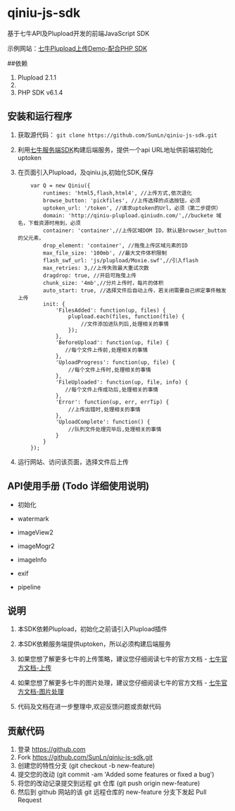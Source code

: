 qiniu-js-sdk
============

基于七牛API及Plupload开发的前端JavaScript SDK

示例网站：[七牛Plupload上传Demo-配合PHP SDK](http://plupload.sinaapp.com/)

##依赖

1. Plupload 2.1.1
2.
3. PHP SDK v6.1.4


## 安装和运行程序

1. 获取源代码：
    `git clone https://github.com/SunLn/qiniu-js-sdk.git`

2. 利用[七牛服务端SDK](http://developer.qiniu.com/docs/v6/sdk/)构建后端服务，提供一个api URL地址供前端初始化uptoken

3. 在页面引入Plupload，及qiniu.js,初始化SDK,保存

	```{javascript}
        var Q = new Qiniu({
            runtimes: 'html5,flash,html4', //上传方式,依次退化
            browse_button: 'pickfiles', //上传选择的点选按钮，必须
            uptoken_url: '/token', //请求uptoken的Url，必须（第二步提供）
            domain: 'http://qiniu-plupload.qiniudn.com/',//buckete 域名，下载资源时用到，必须
            container: 'container',//上传区域DOM ID，默认是browser_button的父元素，
            drop_element: 'container', //拖曳上传区域元素的ID
            max_file_size: '100mb', //最大文件体积限制
            flash_swf_url: 'js/plupload/Moxie.swf',//引入flash
            max_retries: 3,//上传失败最大重试次数
            dragdrop: true, //开启可拖曳上传
            chunk_size: '4mb',//分片上传时，每片的体积
            auto_start: true, //选择文件后自动上传，若关闭需要自己绑定事件触发上传
            init: {
                'FilesAdded': function(up, files) {
                    plupload.each(files, function(file) {
                        //文件添加进队列后,处理相关的事情
                    });
                },
                'BeforeUpload': function(up, file) {
                   //每个文件上传前,处理相关的事情
                },
                'UploadProgress': function(up, file) {
                    //每个文件上传时,处理相关的事情
                },
                'FileUploaded': function(up, file, info) {
                   //每个文件上传成功后,处理相关的事情
                },
                'Error': function(up, err, errTip) {
                    //上传出错时,处理相关的事情
                },
                'UploadComplete': function() {
                    //队列文件处理完毕后,处理相关的事情
                }
            }
        });
    ```
4. 运行网站、访问该页面，选择文件后上传

## API使用手册 (Todo 详细使用说明)

*  初始化

*  watermark

*  imageView2

*  imageMogr2

*  imageInfo

*  exif

*  pipeline

## 说明

1. 本SDK依赖Plupload，初始化之前请引入Plupload插件

2. 本SDK依赖服务端提供uptoken，所以必须构建后端服务

3. 如果您想了解更多七牛的上传策略，建议您仔细阅读七牛的官方文档 - [七牛官方文档-上传](http://developer.qiniu.com/docs/v6/api/reference/up/)

4. 如果您想了解更多七牛的图片处理，建议您仔细阅读七牛的官方文档 - [七牛官方文档-图片处理](http://developer.qiniu.com/docs/v6/api/reference/fop/image/)

5. 代码及文档在进一步整理中,欢迎反馈问题或贡献代码

## 贡献代码

1. 登录 https://github.com
2. Fork https://github.com/SunLn/qiniu-js-sdk.git
3. 创建您的特性分支 (git checkout -b new-feature)
4. 提交您的改动 (git commit -am 'Added some features or fixed a bug')
5. 将您的改动记录提交到远程 git 仓库 (git push origin new-feature)
6. 然后到 github 网站的该 git 远程仓库的 new-feature 分支下发起 Pull Request
